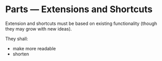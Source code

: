# Parts &mdash; Extensions and Shortcuts

Extension and shortcuts must be based on existing functionality (though they may grow with new ideas).

They shall:

* make more readable
* shorten

